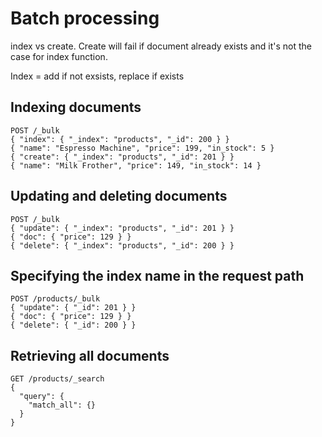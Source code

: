 # Batch processing

index vs create. Create will fail if document already exists and it's not the case for index function.

Index = add if not exsists, replace if exists

## Indexing documents

```
POST /_bulk
{ "index": { "_index": "products", "_id": 200 } }
{ "name": "Espresso Machine", "price": 199, "in_stock": 5 }
{ "create": { "_index": "products", "_id": 201 } }
{ "name": "Milk Frother", "price": 149, "in_stock": 14 }
```

## Updating and deleting documents

```
POST /_bulk
{ "update": { "_index": "products", "_id": 201 } }
{ "doc": { "price": 129 } }
{ "delete": { "_index": "products", "_id": 200 } }
```

## Specifying the index name in the request path

```
POST /products/_bulk
{ "update": { "_id": 201 } }
{ "doc": { "price": 129 } }
{ "delete": { "_id": 200 } }
```

## Retrieving all documents

```
GET /products/_search
{
  "query": {
    "match_all": {}
  }
}
```

